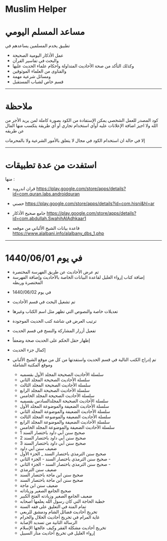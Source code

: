 # Muslim Helper
# مساعد المسلم اليومي
 تطبيق يخدم المسلمين يساعدهم في 
 - عمل الأذكار اليومية الصحيحة
 - والبحث في تفاسير القرآن
 - وكذلك التأكد من صحة الأحاديث المتداولة واحكام علماء الحديث عليها 
 - والفتاوى من العلماء الموثوقين 
 - ومسائل شرعية مهمة
 - قسم خاص لشباب المستقبل
 
  --------------------
  # ملاحظة
   كود المصدر للعمل الشخصي يمكن الإستفادة من الكود بصورة كاملة لمن يريد الأجر من الله ولا اجيز اضافة الإعلانات عليه أوأي استخدام تجاري 
   أو أي طريقة يتكسب منها المال عن طريقه 
   
   إلا في حالة ان استخدام الكود في مجال لا يتعلق بالأمور الشرعية ولا بالمحرمات 
   
   --------------------
   # استفدت من عدة تطبيقات
   منها :
   - قران اندرويد
   https://play.google.com/store/apps/details?id=com.quran.labs.androidquran
   
   -  حصني
   https://play.google.com/store/apps/details?id=com.hisni&hl=ar
   
   - جامع صحيح الأذكار
   https://play.google.com/store/apps/details?id=com.abdullah.SwahihAlAdhkaar1
   
   - قاعدة بيانات الشيخ الألباني من موقعه
  https://www.alalbani.info/alalbany_dbs_1.php



---------------------------
# في يوم 1440/06/01
- تم عرض الأحاديث عن طريق الفهرسة المختصرة
- إضافة كتاب إرواء الغليل لقاعدة البيانات الخاصة بالأحاديث وإضافة الفهرسة المختصرة وربطه

* في يوم 1440/06/02
- تم تشغيل البحث في قسم الأحاديث
- تعديلات خاصة والنصوص التي تظهر مثل اسم الكتاب وغيرها
- ترتيب العرض في شاشة كتب الحديث الموجودة
- تفعيل أزرار المشاركة والنسخ في قسم الحديث
- إظهار حقل الحكم على الحديث صحة وضعفاً
- إكمال جزء الحديث

- تم إدراج الكتب التالية في قسم الحديث واستفدتها من كل من 
 موقع الشيخ الألباني 
 وموقع المكتبة الشاملة
  - سلسلة الأحاديث الصحيحة المجلد الأول بقسميه
  - سلسلة الأحاديث الصحيحة المجلد الثاني
  - سلسلة الأحاديث الصحيحة المجلد الثالث
  - سلسلة الأحاديث الصحيحة المجلد الرابع
  - سلسلة الأحاديث الصحيحة المجلد الخامس
  - سلسلة الأحاديث الصحيحة المجلدالسادس بقسميه
  - سلسلة الأحاديث الضعيفة والموضوعة المجلد الأول
  - سلسلة الأحاديث الضعيفة والموضوعة المجلد الثاني
  - سلسلة الأحاديث الضعيفة والموضوعة المجلد الثالث
  - سلسلة الأحاديث الضعيفة والموضوعة المجلد الرابع
  - سلسلة الأحاديث الضعيفة والموضوعة المجلد الخامس
  - صحيح سنن أبي داود باختصار السند 1
  - صحيح سنن أبي داود باختصار السند 2
  - صحيح سنن أبي داود باختصار السند 3
  - ضعيف سنن أبي داود
  - صحيح سنن الترمذي باختصار السند _ الجزء الأول
  - صحيح سنن الترمذي باختصار السند - الجزء الثاني -
  - صحيح سنن الترمذي باختصار السند - الجزء الثاني -
  - ضعيف سنن الترمذي
  - صحيح سنن ابن ماجة باختصار السند
  - صحيح سنن ابن ماجة باختصار السند
  - ضعيف سنن ابن ماجة
  - صحيح الجامع الصغير وزياداته
  - ضعبف الجامع الصغير وزيادته الفتح الكبير
  - خطبة الحاجة التي كان رسول الله يعلمها اصحابه
  - تمام المنة في التعليق على فقه السنة
  - تخريج أحاديث فضائل الشام ودمشق للربعي
  - غاية المرام في تخريج أحاديث الحلال والحرام
  - الرسالة الثانية من تسديد الإصابة
  - تخريج أحاديث مشكلة الفقر وكيف عالجها الإسلام
  - إرواء الغليل في تخريج أحاديث منار السبيل